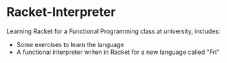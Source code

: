 # Racket-Interpreter
Learning Racket for a Functional Programming class at university, includes:

- Some exercises to learn the language
- A functional interpreter writen in Racket for a new language called "Fri"

